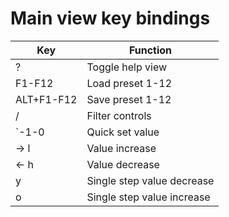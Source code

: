 # Main view key bindings

| Key        | Function                   |
|------------|----------------------------|
| ?          | Toggle help view           |
| F1-F12     | Load preset 1-12           |
| ALT+F1-F12 | Save preset 1-12           |
| /          | Filter controls            |
| `-1-0      | Quick set value            |
| →   l      | Value increase             |
| ←   h      | Value decrease             |
| y          | Single step value decrease |
| o          | Single step value increase |


